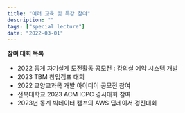 ```yaml
---
title: "여러 교육 및 특강 참여"
description: ""
tags: ["special lecture"]
date: "2022-03-01"
---
```


__참여 대회 목록__
- 2022 동계 자기설계 도전활동 공모전 : 강의실 예약 시스템 개발
- 2023 TBM 창업캠프 대회 
- 2022 교양교과목 개발 아이디어 공모전 참여
- 전북대학교 2023 ACM ICPC 경시대회 참여
- 2023년 동계 빅데이터 캠프의 AWS 딥레이서 경진대회